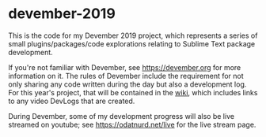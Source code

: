 # devember-2019

This is the code for my Devember 2019 project, which represents a series of
small plugins/packages/code explorations relating to Sublime Text package
development.

If you're not familiar with Devember, see <https://devember.org> for more
information on it. The rules of Devember include the requirement for not only
sharing any code written during the day but also a development log. For this
year's project, that will be contained in the [wiki](https://github.com/OdatNurd/devember-2019/wiki),
which includes links to any video DevLogs that are created.

During Devember, some of my development progress will also be live streamed on
youtube; see <https://odatnurd.net/live> for the live stream page.
